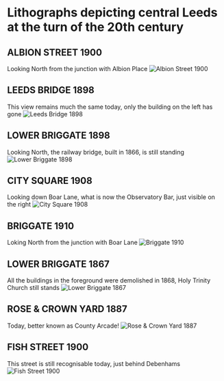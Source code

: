 # Lithographs depicting central Leeds at the turn of the 20th century

## ALBION STREET 1900
 Looking North from the junction with Albion Place
![Albion Street 1900](https://raw2.github.com/rm-hull/nostalgia/master/Leeds%20lithographs/pics/leeds_1.png)

## LEEDS BRIDGE 1898
This view remains much the same today, only the building on the left has gone
![Leeds Bridge 1898](https://raw2.github.com/rm-hull/nostalgia/master/Leeds%20lithographs/pics/leeds_2.png)

## LOWER BRIGGATE 1898
Looking North, the railway bridge, built in 1866, is still standing
![Lower Briggate 1898](https://raw2.github.com/rm-hull/nostalgia/master/Leeds%20lithographs/pics/leeds_3.png)

## CITY SQUARE 1908
Looking down Boar Lane, what is now the Observatory Bar, just visible on the right
![City Square 1908](https://raw2.github.com/rm-hull/nostalgia/master/Leeds%20lithographs/pics/leeds_4.png)

## BRIGGATE 1910
Loking North from the junction with Boar Lane
![Briggate 1910](https://raw2.github.com/rm-hull/nostalgia/master/Leeds%20lithographs/pics/leeds_5.png)

## LOWER BRIGGATE 1867
All the buildings in the foreground were demolished in 1868, Holy Trinity Church still stands
![Lower Briggate 1867](https://raw2.github.com/rm-hull/nostalgia/master/Leeds%20lithographs/pics/leeds_6.png)

## ROSE & CROWN YARD 1887
Today, better known as County Arcade!
![Rose & Crown Yard 1887](https://raw2.github.com/rm-hull/nostalgia/master/Leeds%20lithographs/pics/leeds_7.png)

## FISH STREET 1900
This street is still recognisable today, just behind Debenhams
![Fish Street 1900](https://raw2.github.com/rm-hull/nostalgia/master/Leeds%20lithographs/pics/leeds_8.png)
